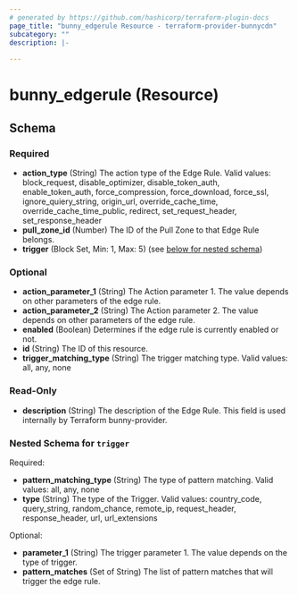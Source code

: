 ```yaml
---
# generated by https://github.com/hashicorp/terraform-plugin-docs
page_title: "bunny_edgerule Resource - terraform-provider-bunnycdn"
subcategory: ""
description: |-
  
---
```


# bunny_edgerule (Resource)





<!-- schema generated by tfplugindocs -->
## Schema

### Required

- **action_type** (String) The action type of the Edge Rule.
Valid values: block_request, disable_optimizer, disable_token_auth, enable_token_auth, force_compression, force_download, force_ssl, ignore_quiery_string, origin_url, override_cache_time, override_cache_time_public, redirect, set_request_header, set_response_header
- **pull_zone_id** (Number) The ID of the Pull Zone to that Edge Rule belongs.
- **trigger** (Block Set, Min: 1, Max: 5) (see [below for nested schema](#nestedblock--trigger))

### Optional

- **action_parameter_1** (String) The Action parameter 1. The value depends on other parameters of the edge rule.
- **action_parameter_2** (String) The Action parameter 2. The value depends on other parameters of the edge rule.
- **enabled** (Boolean) Determines if the edge rule is currently enabled or not.
- **id** (String) The ID of this resource.
- **trigger_matching_type** (String) The trigger matching type.
Valid values: all, any, none

### Read-Only

- **description** (String) The description of the Edge Rule. This field is used internally by Terraform bunny-provider.

<a id="nestedblock--trigger"></a>
### Nested Schema for `trigger`

Required:

- **pattern_matching_type** (String) The type of pattern matching.
Valid values: all, any, none
- **type** (String) The type of the Trigger.
Valid values: country_code, query_string, random_chance, remote_ip, request_header, response_header, url, url_extensions

Optional:

- **parameter_1** (String) The trigger parameter 1. The value depends on the type of trigger.
- **pattern_matches** (Set of String) The list of pattern matches that will trigger the edge rule.


